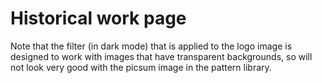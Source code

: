 # Historical work page

Note that the filter (in dark mode) that is applied to the logo image is designed to work with images that have transparent backgrounds, so will not look very good with the picsum image in the pattern library.
